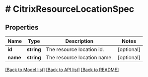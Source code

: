 # # CitrixResourceLocationSpec

## Properties

Name | Type | Description | Notes
------------ | ------------- | ------------- | -------------
**id** | **string** | The resource location id. | [optional]
**name** | **string** | The resource location name. | [optional]

[[Back to Model list]](../../README.md#models) [[Back to API list]](../../README.md#endpoints) [[Back to README]](../../README.md)
